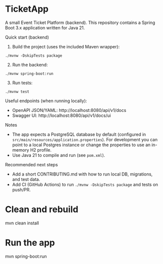# TicketApp

A small Event Ticket Platform (backend). This repository contains a Spring Boot 3.x application written for Java 21.

Quick start (backend)

1. Build the project (uses the included Maven wrapper):

```
./mvnw -DskipTests package
```

2. Run the backend:

```
./mvnw spring-boot:run
```

3. Run tests:

```
./mvnw test
```

Useful endpoints (when running locally):

- OpenAPI JSON/YAML: http://localhost:8080/api/v1/docs
- Swagger UI: http://localhost:8080/api/v1/docs/ui

Notes

- The app expects a PostgreSQL database by default (configured in `src/main/resources/application.properties`). For development you can point to a local Postgres instance or change the properties to use an in-memory H2 profile.
- Use Java 21 to compile and run (see `pom.xml`).

Recommended next steps

- Add a short CONTRIBUTING.md with how to run local DB, migrations, and test data.
- Add CI (GitHub Actions) to run `./mvnw -DskipTests package` and tests on push/PR.

# Clean and rebuild

mvn clean install

# Run the app

mvn spring-boot:run
